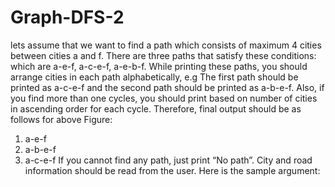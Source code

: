 # Graph-DFS-2
lets assume that we want to find a path which consists of 
maximum 4 cities between cities a and f. There are three paths that satisfy these conditions: 
which are a-e-f, a-c-e-f, a-e-b-f. While printing these paths, you should arrange cities in each 
path alphabetically, e.g The first path should be printed as a-c-e-f and the second path should be 
printed as a-b-e-f. Also, if you find more than one cycles, you should print based on number of 
cities in ascending order for each cycle. Therefore, final output should be as follows for above 
Figure:
1) a-e-f
2) a-b-e-f
3) a-c-e-f
If you cannot find any path, just print “No path”.
City and road information should be read from the user.
Here is the sample argument:
